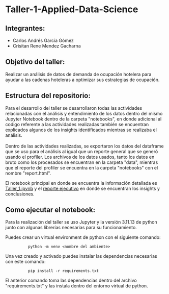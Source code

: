 # Taller-1-Applied-Data-Science

## Integrantes:
- Carlos Andrés García Gómez
- Crisitan Rene Mendez Gacharna
## Objetivo del taller:
Realizar un análisis de datos de demanda de ocupación hotelera para ayudar a las cadenas hoteleras a optimizar sus estrategias de ocupación. 
## Estructura del repositorio:
Para el desarrollo del taller se desarrollaron todas las actividades relacionadas con el análisis y entendimiento de los datos dentro del mismo Jupyter Notebook dentro de la carpeta "notebooks", en donde adicional al codigo referente a las actividades realizadas también se encuentran explicados algunos de los insights identificados mientras se realizaba el análisis. \
\
Dentro de las actividades realizadas, se exportaron los datos del dataframe que se uso para el análisis al igual que un reporte general que se generó usando el profiler. Los archivos de los datos usados, tanto los datos en bruto como los procesados se encuentran en la carpeta "data", mientras que el reporte del profiler se encuentra en la carpeta "notebooks" con el nombre "report.html".

El notebook principal en donde se encuentra la información detallada es [Taller_1.ipynb](https://github.com/Carlos-301/Taller-1-Applied-Data-Science/blob/main/notebooks/Taller_1.ipynb) y el [reporte ejecutivo](https://github.com/Carlos-301/Taller-1-Applied-Data-Science/blob/main/data/Output/informe_ejecutivo.md) en donde se encuentran los insights y conclusiones.

## Como ejecutar el notebook:
Para la realización del taller se uso Jupyter y la versión 3.11.13 de python junto con algunas librerías necesarias para su funcionamiento.

Puedes crear un virtual environment de python con el siguiente comando:

              python -m venv <nombre del ambiente>
              
Una vez creado y activado puedes instalar las dependencias necesarias con este comando:

              pip install -r requirements.txt
              
El anterior comando toma las dependencias dentro del archivo "requirements.txt" y las instala dentro del entorno virtual de python.

